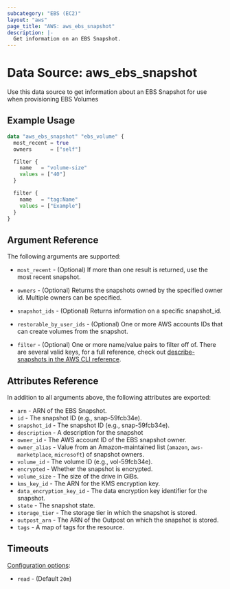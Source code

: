 ```yaml
---
subcategory: "EBS (EC2)"
layout: "aws"
page_title: "AWS: aws_ebs_snapshot"
description: |-
  Get information on an EBS Snapshot.
---
```


# Data Source: aws_ebs_snapshot

Use this data source to get information about an EBS Snapshot for use when provisioning EBS Volumes

## Example Usage

```terraform
data "aws_ebs_snapshot" "ebs_volume" {
  most_recent = true
  owners      = ["self"]

  filter {
    name   = "volume-size"
    values = ["40"]
  }

  filter {
    name   = "tag:Name"
    values = ["Example"]
  }
}
```

## Argument Reference

The following arguments are supported:

* `most_recent` - (Optional) If more than one result is returned, use the most recent snapshot.

* `owners` - (Optional) Returns the snapshots owned by the specified owner id. Multiple owners can be specified.

* `snapshot_ids` - (Optional) Returns information on a specific snapshot_id.

* `restorable_by_user_ids` - (Optional) One or more AWS accounts IDs that can create volumes from the snapshot.

* `filter` - (Optional) One or more name/value pairs to filter off of. There are
several valid keys, for a full reference, check out
[describe-snapshots in the AWS CLI reference][1].


## Attributes Reference

In addition to all arguments above, the following attributes are exported:

* `arn` - ARN of the EBS Snapshot.
* `id` - The snapshot ID (e.g., snap-59fcb34e).
* `snapshot_id` - The snapshot ID (e.g., snap-59fcb34e).
* `description` - A description for the snapshot
* `owner_id` - The AWS account ID of the EBS snapshot owner.
* `owner_alias` - Value from an Amazon-maintained list (`amazon`, `aws-marketplace`, `microsoft`) of snapshot owners.
* `volume_id` - The volume ID (e.g., vol-59fcb34e).
* `encrypted` - Whether the snapshot is encrypted.
* `volume_size` - The size of the drive in GiBs.
* `kms_key_id` - The ARN for the KMS encryption key.
* `data_encryption_key_id` - The data encryption key identifier for the snapshot.
* `state` - The snapshot state.
* `storage_tier` - The storage tier in which the snapshot is stored.
* `outpost_arn` - The ARN of the Outpost on which the snapshot is stored.
* `tags` - A map of tags for the resource.

## Timeouts

[Configuration options](https://www.terraform.io/docs/configuration/blocks/resources/syntax.html#operation-timeouts):

- `read` - (Default `20m`)

[1]: http://docs.aws.amazon.com/cli/latest/reference/ec2/describe-snapshots.html

